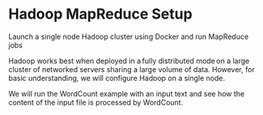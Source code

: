 # Hadoop MapReduce Setup

Launch a single node Hadoop cluster using Docker and run MapReduce jobs

Hadoop works best when deployed in a fully distributed mode on a large cluster of networked servers sharing a large volume of data. However, for basic understanding, we will configure Hadoop on a single node.

We will run the WordCount example with an input text and see how the content of the input file is processed by WordCount. 

